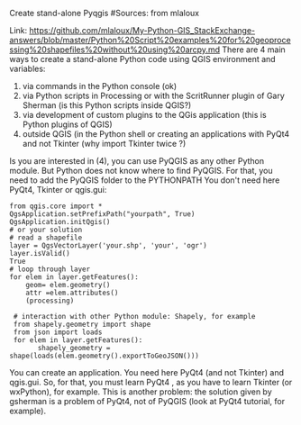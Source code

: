 Create stand-alone Pyqgis
#Sources: from mlaloux

Link: https://github.com/mlaloux/My-Python-GIS_StackExchange-answers/blob/master/Python%20Script%20examples%20for%20geoprocessing%20shapefiles%20without%20using%20arcpy.md
There are 4 main ways to create a stand-alone Python code using QGIS environment and variables:
1. via commands in the Python console (ok)
2. via Python scripts in Processing or with the ScritRunner plugin of Gary Sherman (is this Python scripts inside QGIS?)
3. via development of custom plugins to the QGis application (this is Python plugins of QGIS)
4. outside QGIS (in the Python shell or creating an applications with PyQt4 and not Tkinter (why import Tkinter twice ?)

Is you are interested in (4), you can use PyQGIS as any other Python module. But Python does not know where to find PyQGIS. For that, you need to add the PyQGIS folder to the PYTHONPATH
You don't need here PyQt4, Tkinter or qgis.gui:

    from qgis.core import *
    QgsApplication.setPrefixPath("yourpath", True)
    QgsApplication.initQgis()
    # or your solution
    # read a shapefile 
    layer = QgsVectorLayer('your.shp', 'your', 'ogr')
    layer.isValid()
    True
    # loop through layer 
    for elem in layer.getFeatures():
        geom= elem.geometry()
        attr =elem.attributes()
        (processing)

     # interaction with other Python module: Shapely, for example
     from shapely.geometry import shape
     from json import loads
     for elem in layer.getFeatures():
           shapely_geometry = shape(loads(elem.geometry().exportToGeoJSON()))
           
You can create an application. You need here PyQt4 (and not Tkinter) and qgis.gui. So, for that, you must learn PyQt4 , as you have to learn Tkinter (or wxPython), for example. This is another problem: the solution given by gsherman is a problem of PyQt4, not of PyQGIS (look at PyQt4 tutorial, for example).

